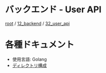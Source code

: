 # バックエンド - User API

[root](./../../../README.md) 
/ [12_backend](./../README.md) 
/ [32_user_api](./README.md)

# 各種ドキュメント

* 使用言語: Golang
* [ディレクトリ構成](./../01_design/directories-for-golang.md)
